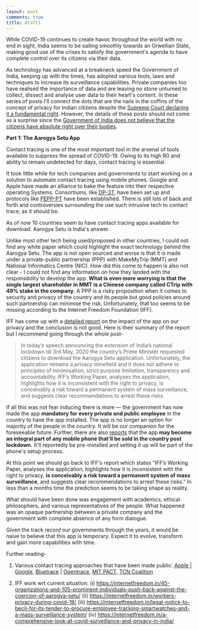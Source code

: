 ```yaml
---
layout: post
comments: true
title: Draft1
---
```


While COVID-19 continues to create havoc throughout the world with no end in sight, India seems to be sailing smoothly towards an Orwellian State, making good use of the crises to satisfy the government's agenda to have complete control over its citizens via their data.

As technology has advanced at a breakneck speed the Government of India, keeping up with the times, has adopted various tools, laws and techniques to increase its surveillance capabilities. Private companies too have realised the importance of data and are leaving no stone unturned to collect, dissect and analyse user data to their heart's content. In these series of posts I'll connect the dots that are the nails in the coffins of the concept of privacy for Indian citizens despite the [Supreme Court declaring it a fundamental right](https://en.wikipedia.org/wiki/Justice_K._S._Puttaswamy_(Retd.)_and_Anr._vs_Union_Of_India_And_Ors.). However, the details of these posts should not come as a surprise since the [Government of India does not believe that the citizens have absolute right over their bodies](https://timesofindia.indiatimes.com/india/citizens-dont-have-absolute-right-over-their-bodies-government/articleshow/58486260.cms).


**Part 1: The Aarogya Setu App**

Contact tracing is one of the most important tool in the arsenal of tools available to suppress the spread of COVID-19. Owing to its high R0 and ability to remain undetected for days, contact tracing is essential.

It took little while for tech companies and governments to start working on a solution to automate contact tracing using mobile phones. Google and Apple have made an alliance to bake the feature into their respective operating Systems. Consortiums, like [DP-3T](https://en.wikipedia.org/wiki/Decentralized_Privacy-Preserving_Proximity_Tracing), have been set up and protocols like [PEPP-PT](https://en.wikipedia.org/wiki/Pan-European_Privacy-Preserving_Proximity_Tracing) have been established. There is still lots of back and forth and controversies surrounding the use such intrusive tech to contact trace; as it should be. 

As of now 10 countries seem to have contact tracing apps available for download. Aarogya Setu is India's answer.

Unlike most other tech being used/proposed in other countries, I could not find any white paper which could highlight the exact technology behind the Aarogya Setu. The app is not open sourced and worse is that it is made under a private-public partnership (PPP) with MakeMyTrip (MMT) and National Informatics Centre (NIC). How did this come to happen is also not clear - I could not find any information on how they landed with the responsibility to develop the app. **What is even more worrying is that the single largest shareholder in MMT is a Chinese company called CTrip with 49% stake in the company.** A PPP is a risky proposition when it comes to security and privacy of the country and its people but good policies around such partnership can minimise the risk. Unfortunately, that too seems to be missing according to the Internet Freedom Foundation (IFF).

IFF has come up with a [detailed report](https://internetfreedom.in/is-aarogya-setu-privacy-first-nope-but-it-could-be-if-the-government-wanted/) on the impact of the app on our privacy and the conclusion is not good. Here is their summary of the report but I recommend going through the whole post-


>  In today’s speech announcing the extension of India’s national lockdown till 3rd May, 2020 the country’s Prime Minister requested citizens to download the Aarogya Setu application. Unfortunately, the application remains a privacy minefield and it does not adhere to principles of minimisation, strict purpose limitation, transparency and accountability. IFF’s Working Paper, analyses the application, highlights how it is inconsistent with the right to privacy, is conceivably a risk toward a permanent system of mass surveillance, and suggests clear recommendations to arrest these risks.  
    
If all this was not fear inducing there is more — the government has now made the app **mandatory for every private and public employee** in the country to have the app installed. The app is no longer an option for majority of the people in the country. It will be our companion for the foreseeable future. Further, there are also [reports](https://www.news18.com/news/tech/aarogya-setu-registration-will-be-mandatory-to-setup-new-phone-govt-sources-2599197.html) that the app **may become an integral part of any mobile phone that'll be sold in the country post lockdown.** It'll reportedly be pre-installed and setting it up will be part of the phone's setup process. 

At this point we should go back to IFF's report which states "IFF’s Working Paper, analyses the application, highlights how it is inconsistent with the right to privacy, **is conceivably a risk toward a permanent system of mass surveillance**, and suggests clear recommendations to arrest these risks." In less than a months time the prediction seems to be taking shape as reality.

What should have been done was engagement with academics, ethical philosophers, and various representatives of the people. What happened was an opaque partnership between a private company and the government with complete absence of any form dialogue.

Given the track record our governments through the years, it would be naive to believe that this app is temporary. Expect it to evolve, transform and gain more capabilities with time.

Further reading-

1. Various contact tracing approaches that have been made public: [Apple | Google](https://www.apple.com/covid19/contacttracing/), [Bluetrace](https://bluetrace.io/) | [Opentrace](https://github.com/OpenTrace-Community), [MIT PACT](https://pact.mit.edu/), [TCN Coalition](https://tcn-coalition.org/)

2. IFF work wrt current situation: (i) https://internetfreedom.in/45-organizations-and-105-prominent-individuals-push-back-against-the-coercion-of-aarogya-setu/ (ii) https://internetfreedom.in/workers-privacy-during-covid-19/ (iii) https://internetfreedom.in/legal-notice-to-becil-for-its-tender-to-procure-employee-tracking-smartwatches-and-a-mass-surveillance-system/ (iv) https://internetfreedom.in/a-comprehensive-look-at-covid-surveillance-and-privacy-in-india/




